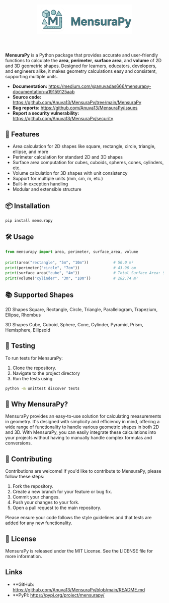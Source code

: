 <h1 align="center">
<img src="https://raw.githubusercontent.com/Anuva13/MensuraPy/main/branding/mensurapylogo.svg"
width="300">
</h1><br>

**MensuraPy** is a Python package that provides accurate and user-friendly functions to calculate the **area**, **perimeter**, **surface area**, and **volume** of 2D and 3D geometric shapes. Designed for learners, educators, developers, and engineers alike, it makes geometry calculations easy and consistent, supporting multiple units.


- **Documentation:** https://medium.com/@anuvadas666/mensurapy-documentation-a19159125aab
- **Source code:** https://github.com/Anuva13/MensuraPy/tree/main/MensuraPy
- **Bug reports:** https://github.com/Anuva13/MensuraPy/issues
- **Report a security vulnerability:** https://github.com/Anuva13/MensuraPy/security

## 🚀 Features

- Area calculation for 2D shapes like square, rectangle, circle, triangle, ellipse, and more
- Perimeter calculation for standard 2D and 3D shapes
- Surface area computation for cubes, cuboids, spheres, cones, cylinders, etc.
- Volume calculation for 3D shapes with unit consistency
- Support for multiple units (mm, cm, m, etc.)
- Built-in exception handling
- Modular and extensible structure

## 📦 Installation

```bash
pip install mensurapy
``` 

## 🛠 Usage

```python
from mensurapy import area, perimeter, surface_area, volume

print(area("rectangle", "5m", "10m"))           # 50.0 m²
print(perimeter("circle", "7cm"))               # 43.96 cm
print(surface_area("cube", "4m"))               # Total Surface Area: 96.0 m²
print(volume("cylinder", "3m", "10m"))          # 282.74 m³
```
## 📚 Supported Shapes

2D Shapes
Square, Rectangle, Circle, Triangle, Parallelogram, Trapezium, Ellipse, Rhombus

3D Shapes
Cube, Cuboid, Sphere, Cone, Cylinder, Pyramid, Prism, Hemisphere, Ellipsoid

## 🧪 Testing

To run tests for MensuraPy:

1. Clone the repository.
2. Navigate to the project directory
3. Run the tests using

```bash
python -m unittest discover tests
```
## 🧠 Why MensuraPy?

MensuraPy provides an easy-to-use solution for calculating measurements in geometry. It's designed with simplicity and efficiency in mind, offering a wide range of functionality to handle various geometric shapes in both 2D and 3D. With MensuraPy, you can easily integrate these calculations into your projects without having to manually handle complex formulas and conversions.

## 🤝 Contributing

Contributions are welcome! If you'd like to contribute to MensuraPy, please follow these steps:

1. Fork the repository.
2. Create a new branch for your feature or bug fix.
3. Commit your changes.
4. Push your changes to your fork.
5. Open a pull request to the main repository.

Please ensure your code follows the style guidelines and that tests are added for any new functionality.

## 📄 License

MensuraPy is released under the MIT License. See the LICENSE file for more information.

## Links
- **GitHub: https://github.com/Anuva13/MensuraPy/blob/main/README.md
- **PyPI: https://pypi.org/project/mensurapy/